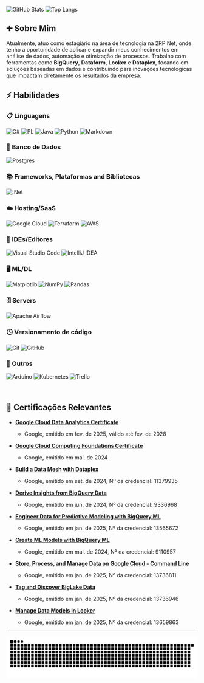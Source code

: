 ![GitHub Stats](https://github-readme-stats.vercel.app/api?username=ricardofsilva7&theme=transparent&bg_color=000&border_color=30A3DC&show_icons=true&icon_color=30A3DC&title_color=E94D5F&text_color=FFF)
![Top Langs](https://github-readme-stats-git-masterrstaa-rickstaa.vercel.app/api/top-langs/?username=ricardofsilva7&layout=compact&bg_color=000&border_color=30A3DC&title_color=E94D5F&text_color=FFF)

## ➕ Sobre Mim
Atualmente, atuo como estagiário na área de tecnologia na 2RP Net, onde tenho a oportunidade de aplicar e expandir meus conhecimentos em análise de dados, automação e otimização de processos. Trabalho com ferramentas como **BigQuery**, **Dataform**, **Looker** e **Dataplex**, focando em soluções baseadas em dados e contribuindo para inovações tecnológicas que impactam diretamente os resultados da empresa.

## ⚡ Habilidades 

### 📋 Linguagens

![C#](https://img.shields.io/badge/c%23-%23239120.svg?style=for-the-badge&logo=csharp&logoColor=white)
![PL](https://img.shields.io/badge/PL%2FSQL-FFFFFF?style=for-the-badge&logo=oracle&logoColor=FF0000&labelColor=FFFFFF&color=FF0000)
![Java](https://img.shields.io/badge/java-%23ED8B00.svg?style=for-the-badge&logo=openjdk&logoColor=white)
![Python](https://img.shields.io/badge/python-3670A0?style=for-the-badge&logo=python&logoColor=ffdd54)
![Markdown](https://img.shields.io/badge/markdown-%23000000.svg?style=for-the-badge&logo=markdown&logoColor=white)

### 💾 Banco de Dados

![Postgres](https://img.shields.io/badge/postgres-%23316192.svg?style=for-the-badge&logo=postgresql&logoColor=white)

### 📚 Frameworks, Plataformas and Bibliotecas

![.Net](https://img.shields.io/badge/.NET-5C2D91?style=for-the-badge&logo=.net&logoColor=white)
  
  ### ☁️ Hosting/SaaS
  
  ![Google Cloud](https://img.shields.io/badge/GoogleCloud-%234285F4.svg?style=for-the-badge&logo=google-cloud&logoColor=white)
  ![Terraform](https://img.shields.io/badge/Terraform-7B42BC?style=for-the-badge&logo=terraform&logoColor=white)
  ![AWS](https://img.shields.io/badge/AWS-000.svg?style=for-the-badge&logo=amazon-aws&logoColor=white)
  
### 🚚 IDEs/Editores

![Visual Studio Code](https://img.shields.io/badge/Visual%20Studio%20Code-0078d7.svg?style=for-the-badge&logo=visual-studio-code&logoColor=white)
![IntelliJ IDEA](https://img.shields.io/badge/IntelliJIDEA-000000.svg?style=for-the-badge&logo=intellij-idea&logoColor=white)

### 🖥️ ML/DL

  ![Matplotlib](https://img.shields.io/badge/Matplotlib-%23ffffff.svg?style=for-the-badge&logo=Matplotlib&logoColor=black)
  ![NumPy](https://img.shields.io/badge/numpy-%23013243.svg?style=for-the-badge&logo=numpy&logoColor=white)
  ![Pandas](https://img.shields.io/badge/pandas-%23150458.svg?style=for-the-badge&logo=pandas&logoColor=white)

### 🗄️ Servers

  ![Apache Airflow](https://img.shields.io/badge/Apache%20Airflow-017CEE?style=for-the-badge&logo=Apache%20Airflow&logoColor=white)

### 🕓 Versionamento de código

  ![Git](https://img.shields.io/badge/git-%23F05033.svg?style=for-the-badge&logo=git&logoColor=white)
  ![GitHub](https://img.shields.io/badge/github-%23121011.svg?style=for-the-badge&logo=github&logoColor=white)

### 🥅 Outros

  ![Arduino](https://img.shields.io/badge/-Arduino-00979D?style=for-the-badge&logo=Arduino&logoColor=white)
  ![Kubernetes](https://img.shields.io/badge/kubernetes-%23326ce5.svg?style=for-the-badge&logo=kubernetes&logoColor=white)
  ![Trello](https://img.shields.io/badge/Trello-%23026AA7.svg?style=for-the-badge&logo=Trello&logoColor=white)
  
<br>

## 🧱 Certificações Relevantes
- **[Google Cloud Data Analytics Certificate](https://www.credly.com/badges/44debf36-87d4-483a-a608-5dced46abf7a/linked_in_profile)**  
  - Google, emitido em fev. de 2025, válido até fev. de 2028
    
- **[Google Cloud Computing Foundations Certificate](https://www.credly.com/badges/dd9f02f2-25c8-45ca-8dcf-7ea5806a5fc9/linked_in_profile)**  
  - Google, emitido em mai. de 2024
    
- **[Build a Data Mesh with Dataplex](https://www.credly.com/badges/8bb142d8-3818-433d-99ac-7b9760ec7bec/linked_in_profile)**  
  - Google, emitido em set. de 2024, Nº da credencial: 11379935 

- **[Derive Insights from BigQuery Data](https://www.credly.com/badges/ac5f3532-d9bb-47e6-84e7-beac3f046d03/public_url)**  
  - Google, emitido em jun. de 2024, Nº da credencial: 9336968  

- **[Engineer Data for Predictive Modeling with BigQuery ML](https://www.credly.com/badges/f1881bdd-c099-43a3-beea-090b9af3b211/public_url)**  
  - Google, emitido em jan. de 2025, Nº da credencial: 13565672

- **[Create ML Models with BigQuery ML](https://www.credly.com/badges/c4be9ef3-8b61-48c6-bc41-2eda9ab317e2/public_url)**  
  - Google, emitido em mai. de 2024, Nº da credencial: 9110957

- **[Store, Process, and Manage Data on Google Cloud - Command Line](https://www.credly.com/badges/528a31a3-88aa-4acf-b5fa-ff603ae16944/public_url)**  
  - Google, emitido em jan. de 2025, Nº da credencial: 13736811

- **[Tag and Discover BigLake Data](https://www.credly.com/badges/4c63d9cb-09a8-4f7f-9a39-139c302f0609/public_url)**  
  - Google, emitido em jan. de 2025, Nº da credencial: 13736946

- **[Manage Data Models in Looker](https://www.credly.com/badges/c6902c31-1d91-448c-994f-6fc8e9cf5c28/public_url)**  
  - Google, emitido em jan. de 2025, Nº da credencial: 13659863

***

![Snake animation](https://raw.githubusercontent.com/ricardofsilva7/ricardofsilva7/output/github-contribution-grid-snake-dark.svg)
            
